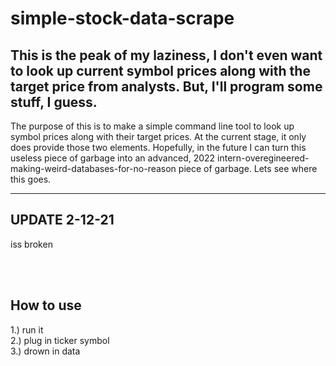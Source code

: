 # simple-stock-data-scrape

<h2>
  This is the peak of my laziness, I don't even want to look up current symbol prices along with the target price from analysts. But, I'll program some stuff, I guess.
</h2>

<body>
  The purpose of this is to make a simple command line tool to look up symbol prices along with their target prices. At the current stage, it only does provide those two elements. Hopefully, in the future I can turn this useless piece of garbage into an advanced, 2022 intern-overegineered-making-weird-databases-for-no-reason piece of garbage. Lets see where this goes.
  
  -----------------------
  UPDATE 2-12-21
  -----------------------
  iss broken
  
<br>
<br>
<h2>
  How to use
</h2>
<p>
  1.) run it <br>
  2.) plug in ticker symbol <br>
  3.) drown in data <br>
</p>
</body>
